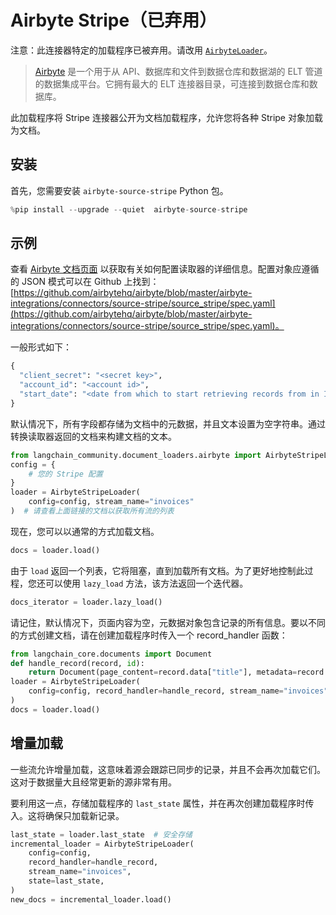 # Airbyte Stripe（已弃用）

注意：此连接器特定的加载程序已被弃用。请改用 [`AirbyteLoader`](/docs/integrations/document_loaders/airbyte)。

>[Airbyte](https://github.com/airbytehq/airbyte) 是一个用于从 API、数据库和文件到数据仓库和数据湖的 ELT 管道的数据集成平台。它拥有最大的 ELT 连接器目录，可连接到数据仓库和数据库。

此加载程序将 Stripe 连接器公开为文档加载程序，允许您将各种 Stripe 对象加载为文档。

## 安装

首先，您需要安装 `airbyte-source-stripe` Python 包。

```python
%pip install --upgrade --quiet  airbyte-source-stripe
```

## 示例

查看 [Airbyte 文档页面](https://docs.airbyte.com/integrations/sources/stripe/) 以获取有关如何配置读取器的详细信息。配置对象应遵循的 JSON 模式可以在 Github 上找到：[https://github.com/airbytehq/airbyte/blob/master/airbyte-integrations/connectors/source-stripe/source_stripe/spec.yaml](https://github.com/airbytehq/airbyte/blob/master/airbyte-integrations/connectors/source-stripe/source_stripe/spec.yaml)。

一般形式如下：

```python
{
  "client_secret": "<secret key>",
  "account_id": "<account id>",
  "start_date": "<date from which to start retrieving records from in ISO format, e.g. 2020-10-20T00:00:00Z>",
}
```

默认情况下，所有字段都存储为文档中的元数据，并且文本设置为空字符串。通过转换读取器返回的文档来构建文档的文本。

```python
from langchain_community.document_loaders.airbyte import AirbyteStripeLoader
config = {
    # 您的 Stripe 配置
}
loader = AirbyteStripeLoader(
    config=config, stream_name="invoices"
)  # 请查看上面链接的文档以获取所有流的列表
```

现在，您可以以通常的方式加载文档。

```python
docs = loader.load()
```

由于 `load` 返回一个列表，它将阻塞，直到加载所有文档。为了更好地控制此过程，您还可以使用 `lazy_load` 方法，该方法返回一个迭代器。

```python
docs_iterator = loader.lazy_load()
```

请记住，默认情况下，页面内容为空，元数据对象包含记录的所有信息。要以不同的方式创建文档，请在创建加载程序时传入一个 record_handler 函数：

```python
from langchain_core.documents import Document
def handle_record(record, id):
    return Document(page_content=record.data["title"], metadata=record.data)
loader = AirbyteStripeLoader(
    config=config, record_handler=handle_record, stream_name="invoices"
)
docs = loader.load()
```

## 增量加载

一些流允许增量加载，这意味着源会跟踪已同步的记录，并且不会再次加载它们。这对于数据量大且经常更新的源非常有用。

要利用这一点，存储加载程序的 `last_state` 属性，并在再次创建加载程序时传入。这将确保只加载新记录。

```python
last_state = loader.last_state  # 安全存储
incremental_loader = AirbyteStripeLoader(
    config=config,
    record_handler=handle_record,
    stream_name="invoices",
    state=last_state,
)
new_docs = incremental_loader.load()
```